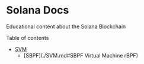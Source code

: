# Solana Docs
Educational content about the Solana Blockchain

Table of contents
- [SVM](./SVM.md)
    - [SBPF](./SVM.md#SBPF Virtual Machine rBPF)
